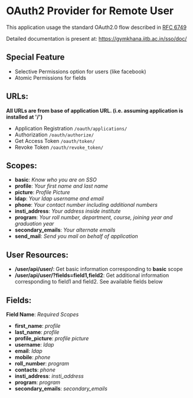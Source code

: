 OAuth2 Provider for Remote User
===========================
This application usage the standard OAuth2.0 flow described in [RFC 6749](https://tools.ietf.org/html/rfc6749)

Detailed documentation is present at: https://gymkhana.iitb.ac.in/sso/doc/

Special Feature
---------------
- Selective Permissions option for users (like facebook)
- Atomic Permissions for fields

URLs:
-----
**All URLs are from base of application URL. (i.e. assuming application is installed at '/')**  
* Application Registration `/oauth/applications/`
* Authorization `/oauth/authorize/`
* Get Access Token `/oauth/token/`
* Revoke Token `/oauth/revoke_token/`

Scopes:
-------
* **basic**: *Know who you are on SSO*
* **profile**: *Your first name and last name*
* **picture**: *Profile Picture*
* **ldap**: *Your ldap username and email*
* **phone**: *Your contact number including additional numbers*
* **insti_address**: *Your address inside institute*
* **program**: *Your roll number, department, course, joining year and graduation year*
* **secondary_emails**: *Your alternate emails*
* **send_mail**: *Send you mail on behalf of application*

User Resources:
---------------
* **/user/api/user/**: Get basic information corresponding to **basic** scope
* **/user/api/user/?fields=field1,field2**: Get additional information corresponding to field1 and field2. See available fields below

Fields:
-------
**Field Name**: *Required Scopes*
* **first_name**: *profile*
* **last_name**: *profile*
* **profile_picture**: *profile picture*
* **username**: *ldap*
* **email**: *ldap*
* **mobile**: *phone*
* **roll_number**: *program*
* **contacts**: *phone*
* **insti_address**: *insti_address*
* **program**: *program*
* **secondary_emails**: *secondary_emails*

